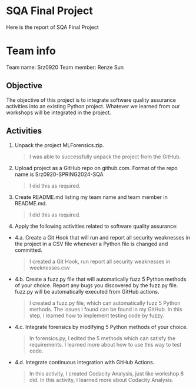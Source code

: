 #  SQA Final Project

Here is the report of SQA Final Project


# Team info
Team name: Srz0920
Team member: Renze Sun

##  Objective

The objective of this project is to integrate software quality assurance activities into an existing Python project. Whatever we learned from our workshops will be integrated in the project.

##  Activities

1. Unpack the project MLForensics.zip. 
    > I was able to successfully unpack the project from the GitHub.

2. Upload project as a GitHub repo on github.com. Format of the repo name is Srz0920-SPRING2024-SQA 
	> I did this as required.

3. Create README.md listing my team name and team member in README.md. 
	> I did this as required.

4. Apply the following activities related to software quality assurance:

- 4.a. Create a Git Hook that will run and report all security weaknesses in the project in a CSV file whenever a Python file is changed and committed. 
	> I created a Git Hook, run report all security weaknesses in weeknesses.csv

- 4.b. Create a fuzz.py file that will automatically fuzz 5 Python methods of your choice. Report any bugs you discovered by the fuzz.py file. fuzz.py will be automatically executed from GitHub actions. 
	> I created a fuzz.py file, which can automatically fuzz 5 Python methods. The issues I found can be found in my GitHub. In this step, I learned how to implement testing code by fuzzy.

- 4.c. Integrate forensics by modifying 5 Python methods of your choice. 
	> In forensics.py, I edited the 5 methods which can satisfy the requirements. I learned more about how to use this way to test code.

- 4.d. Integrate continuous integration with GitHub Actions. 
	> In this activity, I created Codacity Analysis, just like workshop 8 did. In this activity, I learned more about Codacity Analysis.

